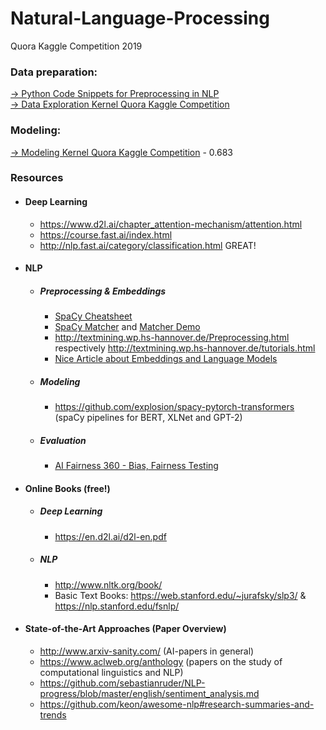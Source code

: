 # Natural-Language-Processing

Quora Kaggle Competition 2019

### Data preparation:
[  → Python Code Snippets for Preprocessing in NLP](https://nbviewer.jupyter.org/github/TheWoops/Natural-Language-Processing/blob/master/Kaggle_Kernels/Theorie/Theorieteil%20-%20Data%20preparation.ipynb)<br />
[  → Data Exploration Kernel Quora Kaggle Competition](https://nbviewer.jupyter.org/github/TheWoops/Natural-Language-Processing/blob/master/Kaggle_Kernels/Theorie/Theorieteil%20-%20Data%20preparation.ipynb)

### Modeling:
[  → Modeling Kernel Quora Kaggle Competition](https://nbviewer.jupyter.org/github/TheWoops/Natural-Language-Processing/blob/develop/Kaggle_Kernels/Praxis/Modeling/final_v3.ipynb) - 0.683

### Resources

* #### Deep Learning 
  * https://www.d2l.ai/chapter_attention-mechanism/attention.html
  * https://course.fast.ai/index.html
  * http://nlp.fast.ai/category/classification.html GREAT!

* #### NLP
  * ##### Preprocessing & Embeddings
    * [SpaCy Cheatsheet](http://datacamp-community-prod.s3.amazonaws.com/29aa28bf-570a-4965-8f54-d6a541ae4e06)
    * [SpaCy Matcher](https://github.com/explosion/spaCy/blob/master/website/docs/usage/rule-based-matching.md) and [Matcher Demo](https://explosion.ai/demos/matcher)
    * http://textmining.wp.hs-hannover.de/Preprocessing.html respectively http://textmining.wp.hs-hannover.de/tutorials.html
    * [Nice Article about Embeddings and Language Models](https://towardsdatascience.com/from-word-embeddings-to-pretrained-language-models-a-new-age-in-nlp-part-2-e9af9a0bdcd9)
  * ##### Modeling
    * https://github.com/explosion/spacy-pytorch-transformers (spaCy pipelines for BERT, XLNet and GPT-2)
  * ##### Evaluation
    * [AI Fairness 360 - Bias, Fairness Testing](https://github.com/IBM/AIF360)
    
* #### Online Books (free!)
  * ##### Deep Learning
    * https://en.d2l.ai/d2l-en.pdf
  * ##### NLP
    * http://www.nltk.org/book/
    * Basic Text Books: https://web.stanford.edu/~jurafsky/slp3/ & https://nlp.stanford.edu/fsnlp/

* #### State-of-the-Art Approaches (Paper Overview)
  * http://www.arxiv-sanity.com/ (AI-papers  in general)
  * https://www.aclweb.org/anthology (papers on the study of computational linguistics and NLP)
  * https://github.com/sebastianruder/NLP-progress/blob/master/english/sentiment_analysis.md
  * https://github.com/keon/awesome-nlp#research-summaries-and-trends
